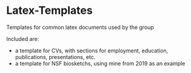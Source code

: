 # Latex-Templates
Templates for common latex documents used by the group

Included are:
- a template for CVs, with sections for employment, education, publications, presentations, etc.
- a template for NSF biosketchs, using mine from 2019 as an example
